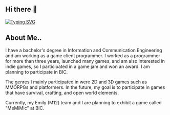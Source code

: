 ## Hi there 👋

[![Typing SVG](https://readme-typing-svg.demolab.com?font=Kanit&weight=300&size=30&letterSpacing=1px&duration=3500&pause=1500&color=72EC66&vCenter=true&width=435&lines=Hello%2C+I+am+Jonghow+;I'm+GameClient+Programmer)](https://git.io/typing-svg)


## About Me..

I have a bachelor's degree in Information and Communication Engineering and am working as a game client programmer. 
I worked as a programmer for more than three years, launched many games, and am also interested in indie games, so I participated in a game jam and won an award.
I am planning to participate in BIC.

The genres I mainly participated in were 2D and 3D games such as MMORPGs and platformers.
In the future, my goal is to participate in games that have survival, crafting, and open world elements.

Currently, my Emily (M12) team and I are planning to exhibit a game called "MeMiMic" at BIC.
